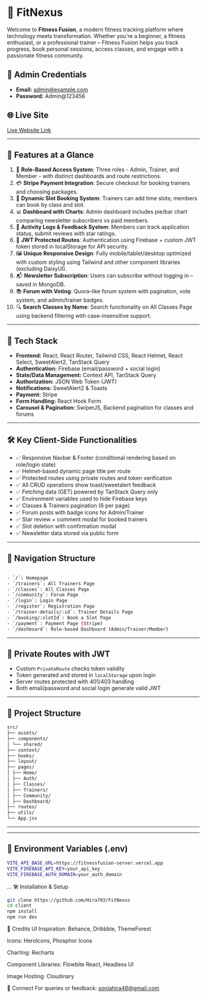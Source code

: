 # 💪 FitNexus 

Welcome to **Fitness Fusion**, a modern fitness tracking platform where technology meets transformation. Whether you're a beginner, a fitness enthusiast, or a professional trainer – Fitness Fusion helps you track progress, book personal sessions, access classes, and engage with a passionate fitness community.

## 🔑 Admin Credentials

- **Email:** admin@example.com  
- **Password:** Admin@123456

## 🌐 Live Site

[Live Website Link](https://fitness-tracker-app-d0923.web.app)

---

## 🚀 Features at a Glance

1. 🔐 **Role-Based Access System**: Three roles - Admin, Trainer, and Member - with distinct dashboards and route restrictions.
2. 💳 **Stripe Payment Integration**: Secure checkout for booking trainers and choosing packages.
3. 📅 **Dynamic Slot Booking System**: Trainers can add time slots; members can book by class and slot.
4. 📊 **Dashboard with Charts**: Admin dashboard includes pie/bar chart comparing newsletter subscribers vs paid members.
5. 🧾 **Activity Logs & Feedback System**: Members can track application status, submit reviews with star ratings.
6. 🧠 **JWT Protected Routes**: Authentication using Firebase + custom JWT token stored in localStorage for API security.
7. 🖼️ **Unique Responsive Design**: Fully mobile/tablet/desktop optimized with custom styling using Tailwind and other component libraries (excluding DaisyUI).
8. 📬 **Newsletter Subscription**: Users can subscribe without logging in – saved in MongoDB.
9. 📚 **Forum with Voting**: Quora-like forum system with pagination, vote system, and admin/trainer badges.
10. 🔍 **Search Classes by Name**: Search functionality on All Classes Page using backend filtering with case-insensitive support.

---

## 🧪 Tech Stack

- **Frontend:** React, React Router, Tailwind CSS, React Helmet, React Select, SweetAlert2, TanStack Query
- **Authentication:** Firebase (email/password + social login)
- **State/Data Management:** Context API, TanStack Query
- **Authorization:** JSON Web Token (JWT)
- **Notifications:** SweetAlert2 & Toasts
- **Payment:** Stripe
- **Form Handling:** React Hook Form
- **Carousel & Pagination:** SwiperJS, Backend pagination for classes and forums

---

## 🛠️ Key Client-Side Functionalities

- ✅ Responsive Navbar & Footer (conditional rendering based on role/login state)
- ✅ Helmet-based dynamic page title per route
- ✅ Protected routes using private routes and token verification
- ✅ All CRUD operations show toast/sweetalert feedback
- ✅ Fetching data (GET) powered by TanStack Query only
- ✅ Environment variables used to hide Firebase keys
- ✅ Classes & Trainers pagination (6 per page)
- ✅ Forum posts with badge icons for Admin/Trainer
- ✅ Star review + comment modal for booked trainers
- ✅ Slot deletion with confirmation modal
- ✅ Newsletter data stored via public form

---

## 🧭 Navigation Structure
```bash

- `/`: Homepage
- `/trainers`: All Trainers Page
- `/classes`: All Classes Page
- `/community`: Forum Page
- `/login`: Login Page
- `/register`: Registration Page
- `/trainer-details/:id`: Trainer Details Page
- `/booking/:slotId`: Book a Slot Page
- `/payment`: Payment Page (Stripe)
- `/dashboard`: Role-based Dashboard (Admin/Trainer/Member)
```
---

## 🔐 Private Routes with JWT

- Custom `PrivateRoute` checks token validity
- Token generated and stored in `localStorage` upon login
- Server routes protected with 401/403 handling
- Both email/password and social login generate valid JWT

---

## 📁 Project Structure
```bash
src/
├── assets/
├── components/
│ └── shared/
├── context/
├── hooks/
├── layout/
├── pages/
│ ├── Home/
│ ├── Auth/
│ ├── Classes/
│ ├── Trainers/
│ ├── Community/
│ ├── Dashboard/
├── routes/
├── utils/
└── App.jsx
```


---


---

## 📌 Environment Variables (.env)
```bash
VITE_API_BASE_URL=https://fitnessfusion-server.vercel.app
VITE_FIREBASE_API_KEY=your_api_key
VITE_FIREBASE_AUTH_DOMAIN=your_auth_domain
```
...
🛠️ Installation & Setup
```bash
git clone https://github.com/Hira703/FitNexus
cd client
npm install
npm run dev
```
🧡 Credits
UI Inspiration: Behance, Dribbble, ThemeForest

Icons: HeroIcons, Phosphor Icons

Charting: Recharts

Component Libraries: Flowbite React, Headless UI

Image Hosting: Cloudinary

🤝 Connect
For queries or feedback:
soniahira48@gmail.com

